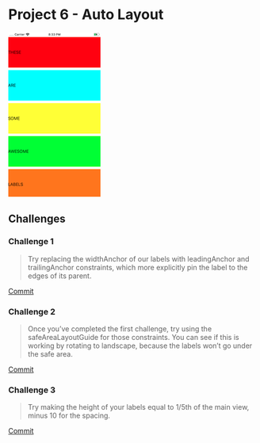 # Project 6 - Auto Layout

![App Screenshot 1](https://raw.githubusercontent.com/usrFri3ndly/100-days-of-swift/master/project6/screenshot.png)

## Challenges

### Challenge 1

> Try replacing the widthAnchor of our labels with leadingAnchor and trailingAnchor constraints, which more explicitly pin the label to the edges of its parent.

[Commit](https://github.com/usrFri3ndly/100-days-of-swift/commit/000c1652c5a14c12de9fea00936098682c1a80e2)

### Challenge 2

> Once you’ve completed the first challenge, try using the safeAreaLayoutGuide for those constraints. You can see if this is working by rotating to landscape, because the labels won’t go under the safe area.

[Commit](https://github.com/usrFri3ndly/100-days-of-swift/commit/71693caa1ebded2afeb56c9bd2c30d74a50d31f6)

### Challenge 3

> Try making the height of your labels equal to 1/5th of the main view, minus 10 for the spacing.

[Commit](https://github.com/usrFri3ndly/100-days-of-swift/commit/e3244cf836a6fe94cb6ed78e1a74d723fe25a3dd)
